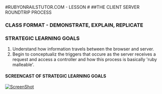 #RUBYONRAILSTUTOR.COM - LESSON #
##THE CLIENT SERVER ROUNDTRIP PROCESS

### CLASS FORMAT - DEMONSTRATE, EXPLAIN, REPLICATE

### STRATEGIC LEARNING GOALS
1. Understand how information travels between the browser and server.
1. Begin to conceptualiz the triggers that occure as the server receives a request and access a controller and how this process is basically 'ruby malleable'.

#### SCREENCAST OF STRATEGIC LEARNING GOALS

[![ScreenShot](https://dl.dropboxusercontent.com/u/12834645/railstutor/clientserver.jpg)](https://vimeo.com/79428511)
